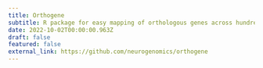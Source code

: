 ```yaml
---
title: Orthogene
subtitle: R package for easy mapping of orthologous genes across hundreds of species
date: 2022-10-02T00:00:00.963Z
draft: false
featured: false
external_link: https://github.com/neurogenomics/orthogene
---
```

